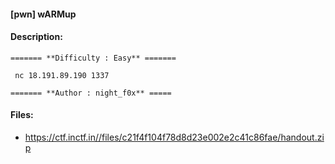 #### [pwn] wARMup  

#### Description:   

```
======= **Difficulty : Easy** =======

 nc 18.191.89.190 1337

======= **Author : night_f0x** =====
```

#### Files:   

* https://ctf.inctf.in//files/c21f4f104f78d8d23e002e2c41c86fae/handout.zip  
